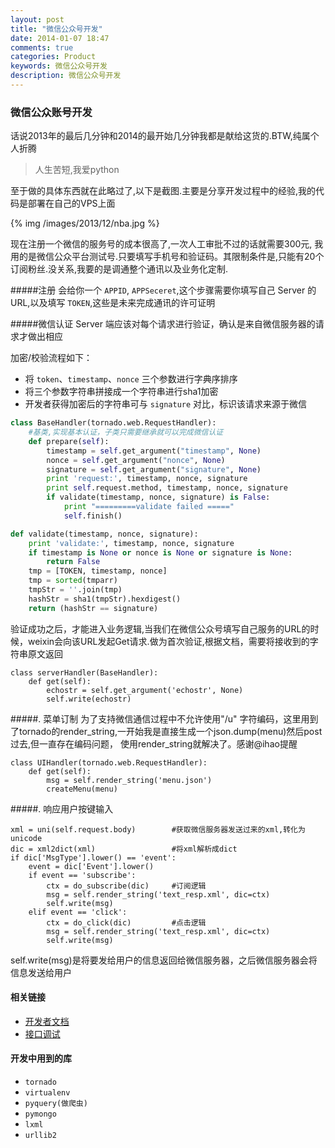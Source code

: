 ```yaml
---
layout: post
title: "微信公众号开发"
date: 2014-01-07 18:47
comments: true
categories: Product
keywords: 微信公众号开发
description: 微信公众号开发 
---
```

### 微信公众账号开发

话说2013年的最后几分钟和2014的最开始几分钟我都是献给这货的.BTW,纯属个人折腾
> 人生苦短,我爱python

至于做的具体东西就在此略过了,以下是截图.主要是分享开发过程中的经验,我的代码是部署在自己的VPS上面

{% img /images/2013/12/nba.jpg %}

现在注册一个微信的服务号的成本很高了,一次人工审批不过的话就需要300元, 我用的是微信公众平台测试号.只要填写手机号和验证码。其限制条件是,只能有20个订阅粉丝.没关系,我要的是调通整个通讯以及业务化定制.

#####注册
会给你一个 `APPID`, `APPSeceret`,这个步骤需要你填写自己 Server 的 URL,以及填写 `TOKEN`,这些是未来完成通讯的许可证明

#####微信认证
Server 端应该对每个请求进行验证，确认是来自微信服务器的请求才做出相应

加密/校验流程如下：

* 将 `token`、`timestamp`、`nonce` 三个参数进行字典序排序
* 将三个参数字符串拼接成一个字符串进行sha1加密
* 开发者获得加密后的字符串可与 `signature` 对比，标识该请求来源于微信

```python
class BaseHandler(tornado.web.RequestHandler):
    #基类,实现基本认证，子类只需要继承就可以完成微信认证
    def prepare(self):
        timestamp = self.get_argument("timestamp", None)
        nonce = self.get_argument("nonce", None)
        signature = self.get_argument("signature", None)
        print 'request:', timestamp, nonce, signature
        print self.request.method, timestamp, nonce, signature
        if validate(timestamp, nonce, signature) is False:
            print "=========validate failed ====="
            self.finish()

def validate(timestamp, nonce, signature):
    print 'validate:', timestamp, nonce, signature
    if timestamp is None or nonce is None or signature is None:
        return False
    tmp = [TOKEN, timestamp, nonce]
    tmp = sorted(tmparr)
    tmpStr = ''.join(tmp)
    hashStr = sha1(tmpStr).hexdigest()
    return (hashStr == signature)
```

验证成功之后，才能进入业务逻辑,当我们在微信公众号填写自己服务的URL的时候，weixin会向该URL发起Get请求.做为首次验证,根据文档，需要将接收到的字符串原文返回

```
class serverHandler(BaseHandler):
    def get(self):
        echostr = self.get_argument('echostr', None)
        self.write(echostr)
``` 


#####. 菜单订制
 为了支持微信通信过程中不允许使用"/u" 字符编码，这里用到了tornado的render_string,一开始我是直接生成一个json.dump(menu)然后post过去,但一直存在编码问题， 使用render_string就解决了。感谢@ihao提醒

```
class UIHandler(tornado.web.RequestHandler):
    def get(self):
        msg = self.render_string('menu.json')
        createMenu(menu)
```


#####. 响应用户按键输入

```
xml = uni(self.request.body)        #获取微信服务器发送过来的xml,转化为unicode
dic = xml2dict(xml)                 #将xml解析成dict
if dic['MsgType'].lower() == 'event':
    event = dic['Event'].lower()
    if event == 'subscribe':
        ctx = do_subscribe(dic)     #订阅逻辑
        msg = self.render_string('text_resp.xml', dic=ctx)
        self.write(msg)
    elif event == 'click':
        ctx = do_click(dic)         #点击逻辑
        msg = self.render_string('text_resp.xml', dic=ctx)
        self.write(msg)
```

self.write(msg)是将要发给用户的信息返回给微信服务器，之后微信服务器会将信息发送给用户


#### 相关链接
- [开发者文档](http://mp.weixin.qq.com/wiki/index.php)
- [接口调试](http://mp.weixin.qq.com/debug/)


#### 开发中用到的库
- `tornado`
- `virtualenv`
- `pyquery(做爬虫)`
- `pymongo`
- `lxml`
- `urllib2`


